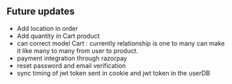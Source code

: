 ## Future updates
- Add location in order
- Add quantity in Cart product
- can correct model Cart : currently relationship is one to many can make it like many to many from user to product.
- payment integration through razorpay
- reset password and email verification
- sync timing of jwt token sent in cookie and jwt token in the userDB